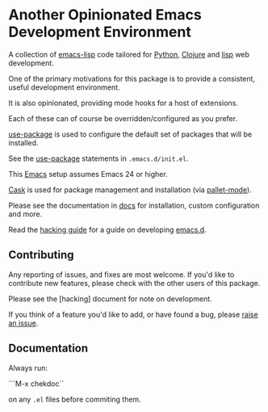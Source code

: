 # Another Opinionated Emacs Development Environment

A collection of [emacs-lisp] code tailored for [Python], [Clojure] and
[lisp] web development.

One of the primary motivations for this package is to provide a consistent,
useful development environment.

It is also opinionated, providing mode hooks for a host of extensions.

Each of these can of course be overridden/configured as you prefer.

[use-package] is used to configure the default set of packages that will be installed.

See the [use-package] statements in ``.emacs.d/init.el``.

This [Emacs] setup assumes Emacs 24 or higher.

[Cask]  is used for package management and installation (via [pallet-mode]).

Please see the documentation in [docs] for installation, custom
configuration and more.

Read the [hacking guide] for a guide on developing [emacs.d].
   
## Contributing
Any reporting of issues, and fixes are most welcome.
If you'd like to contribute new features,
please check with the other users of this package.

Please see the [hacking] document for note on  development.

If you think of a feature you'd like to add, or have found a bug,
please [raise an issue].

## Documentation
 
Always run:

  ```M-x chekdoc``

on any `.el` files before commiting them.


[Cask]: https://github.com/cask/cask
[Clojure]: https://www.clojure.org
[Contribution guidelines]: blobs/master/CONTRIBUTING.rst
[Emacs]: https://www.gnu.org/software/emacs/
[Python]: https://www.python.org
[docs]: docs
[emacs-lisp]: https://en.wikipedia.org/wiki/Emacs_Lisp
[emacs.d]: https://github.com/mgrbyte/emacs.d
[raise an issue]: https://github.com/mgrbyte/emacs.d/issues/new
[hacking guide]: HACKING.md
[jedi]: https://github.com/tkf/emacs-jedi
[lisp]: https://en.wikipedia.org/wiki/Lisp_%28programming_language%29
[pallet-mode]: https://github.com/rdallasgray/pallet
[python-mode]: https://github.com/fgallina/python.el
[use-package]: https://github.com/jwiegley/use-package
